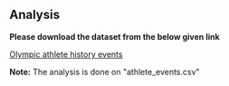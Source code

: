 ## Analysis

**Please download the dataset from the below given link**

[Olympic athlete history events](https://www.kaggle.com/heesoo37/120-years-of-olympic-history-athletes-and-results/discussion)

**Note:** The analysis is done on "athlete_events.csv"

